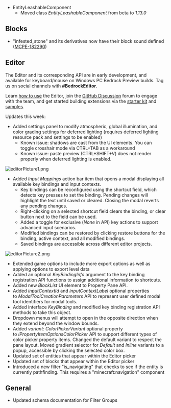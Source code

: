 

-   EntityLeashableComponent
    -   Moved class _EntityLeashableComponent_ from beta to _1.13.0_

## Blocks

-   "infested\_stone" and its derivatives now have their block sound defined ([MCPE-182290](https://bugs.mojang.com/browse/MCPE-182290))

## Editor

The Editor and its corresponding API are in early development, and available for keyboard/mouse on Windows PC Bedrock Preview builds. Tag us on social channels with **#BedrockEditor.** 

Learn [how to use](https://aka.ms/LearnEditor) the Editor, join the [GitHub Discussion](https://github.com/Mojang/minecraft-editor/discussions) forum to engage with the team, and get started building extensions via the [starter kit](https://github.com/Mojang/minecraft-editor-extension-starter-kit) and [samples](https://github.com/Mojang/minecraft-editor-extension-samples). 

Updates this week:

-   Added settings panel to modify atmospheric, global illumination, and color grading settings for deferred lighting (requires deferred lighting resource pack and settings to be enabled)
    -   Known issue: shadows are cast from the UI elements. You can toggle crosshair mode via CTRL+TAB as a workaround
    -   Known issue: paste preview (CTRL+SHIFT+V) does not render properly when deferred lighting is enabled.

![editorPicture1.png](https://feedback.minecraft.net/hc/article_attachments/27938232806029)

-   Added _Input Mappings_ action bar item that opens a modal displaying all available key bindings and input contexts.
    -   Key bindings can be reconfigured using the shortcut field, which detects key presses to set the binding. Pending changes will highlight the text until saved or cleared. Closing the modal reverts any pending changes.
    -   Right-clicking on a selected shortcut field clears the binding, or clear button next to the field can be used.
    -   Added a toggle for exclusive (_None_ in API) key actions to support advanced input scenarios.
    -   Modified bindings can be restored by clicking restore buttons for the binding, active context, and all modified bindings.
    -   Saved bindings are accessible across different editor projects.

![editorPicture2.png](https://feedback.minecraft.net/hc/article_attachments/27938262668685)

-   Extended game options to include more export options as well as applying options to export level data
-   Added an optional _KeyBindingInfo_ argument to the key binding registration API functions to assign additional information to shortcuts.
-   Added new _BlockList_ UI element to Property Pane API.
-   Added _inputContextId_ and _inputContextLabel_ optional properties to _ModalToolCreationParameters_ API to represent user defined modal tool identifiers for modal tools.
-   Added interface _KeyBinding_ and modified key binding registration API methods to take this object.
-   Dropdown menus will attempt to open in the opposite direction when they extend beyond the window bounds.
-   Added _variant: ColorPickerVariant_ optional property to _IPropertyItemOptionsColorPicker_ API to support different types of color picker property items. Changed the default variant to respect the pane layout. Moved gradient selector for _Default_ and _Inline_ variants to a popup, accessible by clicking the selected color box.
-   Updated set of entities that appear within the Editor picker
-   Updated set of blocks that appear within the Editor picker
-   Introduced a new filter "is\_navigating" that checks to see if the entity is currently pathfinding. This requires a "minecraft:navigation" component

## General

-   Updated schema documentation for Filter Groups


